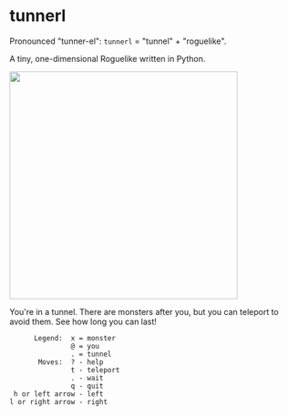 # tunnerl

Pronounced "tunner-el": `tunnerl` = "tunnel" + "roguelike".

A tiny, one-dimensional Roguelike written in Python.

<a href="https://asciinema.org/a/xJkXlPUimMuoocHeRkohB9bNo?autoplay=1"><img src="https://asciinema.org/a/xJkXlPUimMuoocHeRkohB9bNo.png" width="400"/></a>

You're in a tunnel.  There are monsters after you, but you can
teleport to avoid them.  See how long you can last!


          Legend:  x = monster
                   @ = you
                   . = tunnel
           Moves:  ? - help
                   t - teleport
                   . - wait
                   q - quit
     h or left arrow - left
    l or right arrow - right
